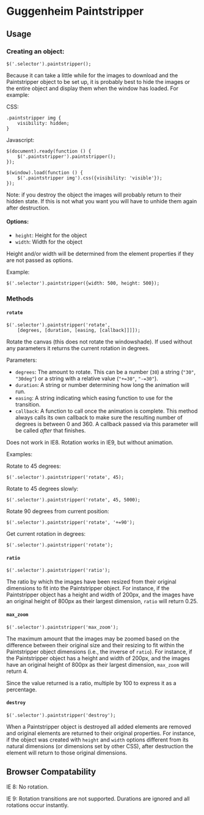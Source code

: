 Guggenheim Paintstripper
========================

## Usage

### Creating an object:

    $('.selector').paintstripper();

Because it can take a little while for the images to download and the 
Paintstripper object to be set up, it is probably best to hide the images or the 
entire object and display them when the window has loaded. For example:

CSS:

    .paintstripper img {
        visibility: hidden;
    }

Javascript:

    $(document).ready(function () {
        $('.paintstripper').paintstripper();
    });

    $(window).load(function () {
        $('.paintstripper img').css({visibility: 'visible'});
    });

Note: if you destroy the object the images will probably return to their hidden
state. If this is not what you want you will have to unhide them again after 
destruction.

#### Options:

* ```height```: Height for the object
* ```width```: Width for the object

Height and/or width will be determined from the element properties if they are
not passed as options.

Example:

    $('.selector').paintstripper({width: 500, height: 500});

### Methods

#### ```rotate```

    $('.selector').paintstripper('rotate', 
        [degrees, [duration, [easing, [callback]]]]);

Rotate the canvas (this does not rotate the windowshade). If used without any
parameters it returns the current rotation in degrees.

Parameters:

* ```degrees```: The amount to rotate. This can be a number (```30```) a string
(```"30"```, ```"30deg"```) or a string with a relative value (```"+=30"```, 
```"-=30"```).
* ```duration```: A string or number determining how long the animation will 
run.
* ```easing```: A string indicating which easing function to use for the 
transition.
* ```callback```: A function to call once the animation is complete. This method
always calls its own callback to make sure the resulting number of degrees 
is between 0 and 360. A callback passed via this parameter will be called 
*after* that finishes.

Does not work in IE8. Rotation works in IE9, but without animation.

Examples:

Rotate to 45 degrees:

    $('.selector').paintstripper('rotate', 45);
        
Rotate to 45 degrees slowly:

    $('.selector').paintstripper('rotate', 45, 5000);

Rotate 90 degrees from current position:

    $('.selector').paintstripper('rotate', '+=90');

Get current rotation in degrees:

    $('.selector').paintstripper('rotate');


#### ```ratio```

    $('.selector').paintstripper('ratio');

The ratio by which the images have been resized from their original dimensions 
to fit into the Paintstripper object. For instance, if the Paintstripper object 
has a height and width of 200px, and the images have an original height of 
800px as their largest dimension, ```ratio``` will return 0.25.

#### ```max_zoom```

    $('.selector').paintstripper('max_zoom');

The maximum amount that the images may be zoomed based on the difference between
their original size and their resizing to fit within the Paintstripper object 
dimensions (i.e., the inverse of ```ratio```). For instance, if the 
Paintstripper object has a height and width of 200px, and the images have an 
original height of 800px as their largest dimension, ```max_zoom``` will 
return 4. 

Since the value returned is a ratio, multiple by 100 to express it as a 
percentage.

#### ```destroy```

    $('.selector').paintstripper('destroy');

When a Paintstripper object is destroyed all added elements are removed and 
original elements are returned to their original properties. For instance, if
the object was created with ```height``` and ```width``` options different from
its natural dimensions (or dimensions set by other CSS), after destruction the
element will return to those original dimensions.

## Browser Compatability

IE 8: No rotation.

IE 9: Rotation transitions are not supported. Durations are ignored and all
rotations occur instantly.



